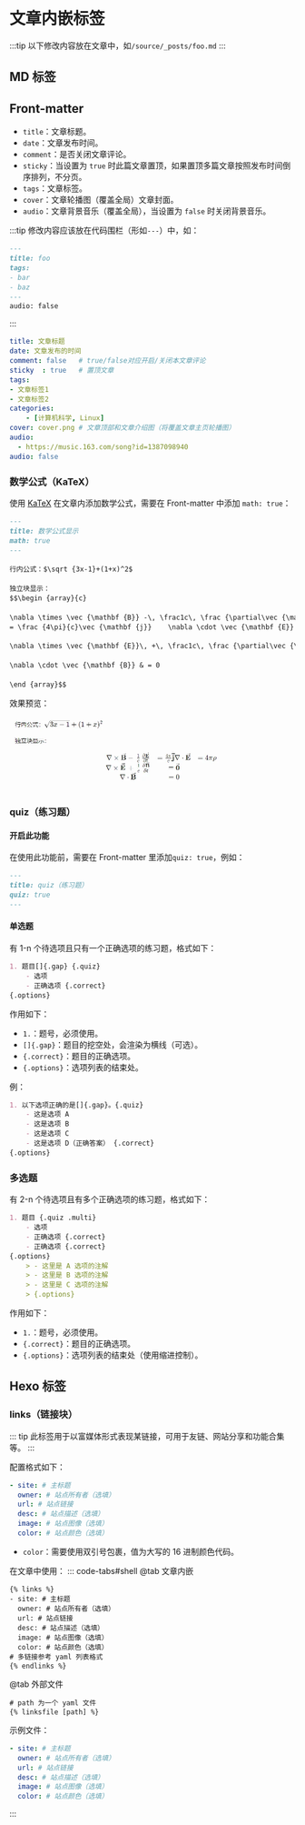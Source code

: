 # 文章内嵌标签

:::tip
以下修改内容放在文章中，如`/source/_posts/foo.md`
:::

## MD 标签

## Front-matter

- `title`：文章标题。
- `date`：文章发布时间。
- `comment`：是否关闭文章评论。
- `sticky`：当设置为 `true` 时此篇文章置顶，如果置顶多篇文章按照发布时间倒序排列，不分页。
- `tags`：文章标签。
- `cover`：文章轮播图（覆盖全局）文章封面。
- `audio`：文章背景音乐（覆盖全局），当设置为 `false` 时关闭背景音乐。

:::tip
修改内容应该放在代码围栏（形如`---`）中，如：

``` markdown
---
title: foo
tags:
- bar
- baz
---
audio: false
```

:::

```yaml
title: 文章标题
date: 文章发布的时间
comment: false   # true/false对应开启/关闭本文章评论
sticky  : true   # 置顶文章
tags:
- 文章标签1
- 文章标签2
categories:
    - [计算机科学, Linux]
cover: cover.png # 文章顶部和文章介绍图（将覆盖文章主页轮播图）
audio:
  - https://music.163.com/song?id=1387098940
audio: false
```

### 数学公式（KaTeX）

使用 [KaTeX](https://katex.org/) 在文章内添加数学公式，需要在 Front-matter 中添加 `math: true`：

```markdown
---
title: 数学公式显示
math: true
---

行内公式：$\sqrt {3x-1}+(1+x)^2$

独立块显示：
$$\begin {array}{c}

\nabla \times \vec {\mathbf {B}} -\, \frac1c\, \frac {\partial\vec {\mathbf {E}}}{\partial t} &
= \frac {4\pi}{c}\vec {\mathbf {j}}    \nabla \cdot \vec {\mathbf {E}} & = 4 \pi \rho \\

\nabla \times \vec {\mathbf {E}}\, +\, \frac1c\, \frac {\partial\vec {\mathbf {B}}}{\partial t} & = \vec {\mathbf {0}} \\

\nabla \cdot \vec {\mathbf {B}} & = 0

\end {array}$$
```

效果预览：

![公式渲染图](img.webp)

### quiz（练习题）

#### 开启此功能

在使用此功能前，需要在 Front-matter 里添加`quiz: true`，例如：

```markdown
---
title: quiz（练习题）
quiz: true
---
```

#### 单选题

有 1-n 个待选项且只有一个正确选项的练习题，格式如下：

```markdown
1. 题目[]{.gap} {.quiz}
    - 选项
    - 正确选项 {.correct}
{.options}
```

作用如下：

- `1.`：题号，必须使用。
- `[]{.gap}`：题目的挖空处，会渲染为横线（可选）。
- `{.correct}`：题目的正确选项。
- `{.options}`：选项列表的结束处。

例：

```markdown
1. 以下选项正确的是[]{.gap}。{.quiz}
    - 这是选项 A
    - 这是选项 B
    - 这是选项 C
    - 这是选项 D（正确答案） {.correct}
{.options}
```

### 多选题

有 2-n 个待选项且有多个正确选项的练习题，格式如下：

```markdown
1. 题目 {.quiz .multi}
    - 选项
    - 正确选项 {.correct}
    - 正确选项 {.correct}
{.options}
    > - 这里是 A 选项的注解
    > - 这里是 B 选项的注解
    > - 这里是 C 选项的注解
    > {.options}
```

作用如下：

- `1.`：题号，必须使用。
- `{.correct}`：题目的正确选项。
- `{.options}`：选项列表的结束处（使用缩进控制）。

## Hexo 标签

### links（链接块）

::: tip
此标签用于以富媒体形式表现某链接，可用于友链、网站分享和功能合集等。
:::

配置格式如下：

```yaml
- site: # 主标题
  owner: # 站点所有者（选填）
  url: # 站点链接
  desc: # 站点描述（选填）
  image: # 站点图像（选填）
  color: # 站点颜色（选填）
```

- `color`：需要使用双引号包裹，值为大写的 16 进制颜色代码。

在文章中使用：
::: code-tabs#shell
@tab 文章内嵌

```text
{% links %}
- site: # 主标题
  owner: # 站点所有者（选填）
  url: # 站点链接
  desc: # 站点描述（选填）
  image: # 站点图像（选填）
  color: # 站点颜色（选填）
# 多链接参考 yaml 列表格式
{% endlinks %}
```

@tab 外部文件

```text
# path 为一个 yaml 文件
{% linksfile [path] %}
```

示例文件：

```yaml
- site: # 主标题
  owner: # 站点所有者（选填）
  url: # 站点链接
  desc: # 站点描述（选填）
  image: # 站点图像（选填）
  color: # 站点颜色（选填）
```

:::
